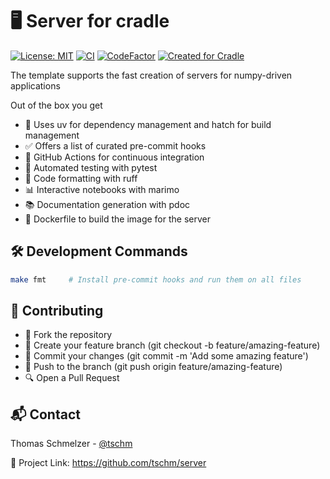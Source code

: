 # 🖥️ Server for cradle

[![License: MIT](https://img.shields.io/badge/License-MIT-yellow.svg)](LICENSE)
[![CI](https://github.com/tschm/paper/actions/workflows/act.yml/badge.svg)](https://github.com/tschm/paper/actions/workflows/act.yml)
[![CodeFactor](https://www.codefactor.io/repository/github/tschm/server/badge)](https://www.codefactor.io/repository/github/tschm/server)
[![Created for Cradle](https://img.shields.io/badge/Created%20for-Cradle-blue?style=flat-square)](https://github.com/cvxgrp/cradle)

The template supports the fast creation of servers for numpy-driven applications

Out of the box you get

* 🚀 Uses uv for dependency management and hatch for build management
* ✅ Offers a list of curated pre-commit hooks
* 🔄 GitHub Actions for continuous integration
* 🧪 Automated testing with pytest
* 🧹 Code formatting with ruff
* 📊 Interactive notebooks with marimo
* 📚 Documentation generation with pdoc
* 🐋 Dockerfile to build the image for the server

## 🛠️ Development Commands

```bash
make fmt     # Install pre-commit hooks and run them on all files
```

## 👥 Contributing

* 🍴 Fork the repository
* 🌿 Create your feature branch (git checkout -b feature/amazing-feature)
* 💾 Commit your changes (git commit -m 'Add some amazing feature')
* 🚢 Push to the branch (git push origin feature/amazing-feature)
* 🔍 Open a Pull Request

## 📬 Contact

Thomas Schmelzer - [@tschm](https://github.com/tschm)

🔗 Project Link: <https://github.com/tschm/server>
